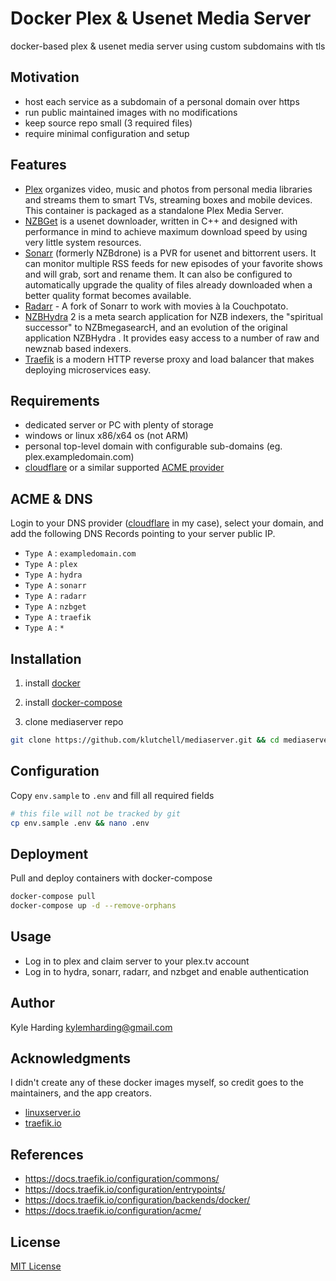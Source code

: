 # Docker Plex & Usenet Media Server #

docker-based plex & usenet media server using custom subdomains with tls

## Motivation

* host each service as a subdomain of a personal domain over https
* run public maintained images with no modifications
* keep source repo small (3 required files)
* require minimal configuration and setup

## Features

* [Plex](https://hub.docker.com/r/linuxserver/plex/) organizes video, music and photos from personal media libraries and streams them to smart TVs, streaming boxes and mobile devices. This container is packaged as a standalone Plex Media Server.
* [NZBGet](https://hub.docker.com/r/linuxserver/nzbget/) is a usenet downloader, written in C++ and designed with performance in mind to achieve maximum download speed by using very little system resources.
* [Sonarr](https://hub.docker.com/r/linuxserver/sonarr/) (formerly NZBdrone) is a PVR for usenet and bittorrent users. It can monitor multiple RSS feeds for new episodes of your favorite shows and will grab, sort and rename them. It can also be configured to automatically upgrade the quality of files already downloaded when a better quality format becomes available.
* [Radarr](https://hub.docker.com/r/linuxserver/radarr/) - A fork of Sonarr to work with movies à la Couchpotato.
* [NZBHydra](https://hub.docker.com/r/linuxserver/hydra2/) 2 is a meta search application for NZB indexers, the "spiritual successor" to NZBmegasearcH, and an evolution of the original application NZBHydra . It provides easy access to a number of raw and newznab based indexers.
* [Traefik](https://hub.docker.com/_/traefik/) is a modern HTTP reverse proxy and load balancer that makes deploying microservices easy.

## Requirements

* dedicated server or PC with plenty of storage
* windows or linux x86/x64 os (not ARM)
* personal top-level domain with configurable sub-domains (eg. plex.exampledomain.com)
* [cloudflare](https://www.cloudflare.com/) or a similar supported [ACME provider](https://docs.traefik.io/configuration/acme/)

## ACME & DNS

Login to your DNS provider ([cloudflare](https://www.cloudflare.com/) in my case), select your domain,
	and add the following DNS Records pointing to your server public IP.

* `Type A` : `exampledomain.com`
* `Type A` : `plex`
* `Type A` : `hydra`
* `Type A` : `sonarr`
* `Type A` : `radarr`
* `Type A` : `nzbget`
* `Type A` : `traefik`
* `Type A` : `*`

## Installation

1. install [docker](https://docs.docker.com/install/linux/docker-ce/debian/)

2. install [docker-compose](https://docs.docker.com/compose/install/#install-compose)

3. clone mediaserver repo
```bash
git clone https://github.com/klutchell/mediaserver.git && cd mediaserver
```

## Configuration

Copy `env.sample` to `.env` and fill all required fields

```bash
# this file will not be tracked by git
cp env.sample .env && nano .env
```

## Deployment

Pull and deploy containers with docker-compose

```bash
docker-compose pull
docker-compose up -d --remove-orphans
```

## Usage

* Log in to plex and claim server to your plex.tv account
* Log in to hydra, sonarr, radarr, and nzbget and enable authentication

## Author

Kyle Harding <kylemharding@gmail.com>

## Acknowledgments

I didn't create any of these docker images myself, so credit goes to the
maintainers, and the app creators.

* [linuxserver.io](https://linuxserver.io/)
* [traefik.io](https://traefik.io/)

## References

* https://docs.traefik.io/configuration/commons/
* https://docs.traefik.io/configuration/entrypoints/
* https://docs.traefik.io/configuration/backends/docker/
* https://docs.traefik.io/configuration/acme/

## License

[MIT License](./LICENSE)
